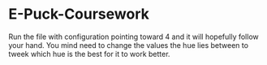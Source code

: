 # E-Puck-Coursework

Run the file with configuration pointing toward 4 and it will hopefully follow your hand. You mind need to change the values the hue lies between to tweek which hue is the best for it to work better.
